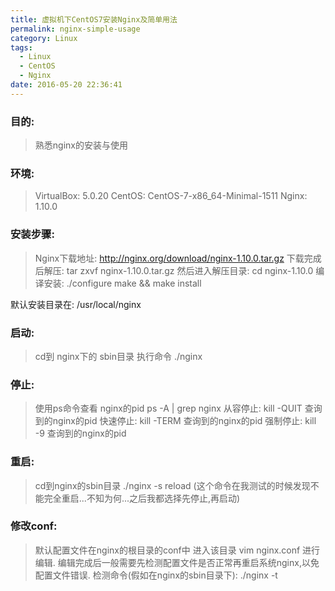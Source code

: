 ```yaml
---
title: 虚拟机下CentOS7安装Nginx及简单用法
permalink: nginx-simple-usage
category: Linux
tags:
  - Linux
  - CentOS
  - Nginx
date: 2016-05-20 22:36:41
---
```

### 目的:
> 熟悉nginx的安装与使用

### 环境:
> VirtualBox: 5.0.20
CentOS: CentOS-7-x86_64-Minimal-1511
Nginx: 1.10.0

### 安装步骤:
> Nginx下载地址: http://nginx.org/download/nginx-1.10.0.tar.gz
下载完成后解压: tar zxvf nginx-1.10.0.tar.gz
然后进入解压目录: cd nginx-1.10.0
编译安装:
./configure
make && make install

默认安装目录在: /usr/local/nginx

### 启动:
> cd到 nginx下的 sbin目录
执行命令 ./nginx

### 停止:
> 使用ps命令查看 nginx的pid
ps -A | grep nginx
从容停止: kill -QUIT 查询到的nginx的pid
快速停止: kill -TERM 查询到的nginx的pid
强制停止: kill -9 查询到的nginx的pid

### 重启:
> cd到nginx的sbin目录
./nginx -s reload (这个命令在我测试的时候发现不能完全重启...不知为何...之后我都选择先停止,再启动)

### 修改conf:
> 默认配置文件在nginx的根目录的conf中
进入该目录 vim nginx.conf 进行编辑.
编辑完成后一般需要先检测配置文件是否正常再重启系统nginx,以免配置文件错误.
检测命令(假如在nginx的sbin目录下): ./nginx -t
